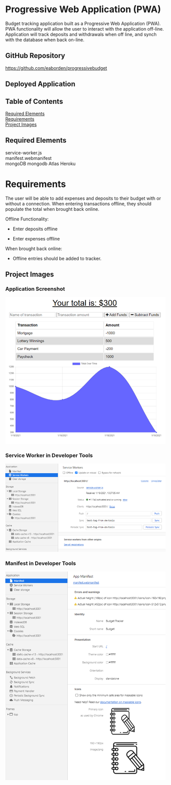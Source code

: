 # Progressive Web Application (PWA)

Budget tracking application built as a Progressive Web Application (PWA).  PWA functionality will allow the user to interact with the application off-line.  Application will track deposits and withdrawals when off line, and synch with the database when back on-line. 

## GitHub Repository

https://github.com/eaborden/progressivebudget

## Deployed Application


## Table of Contents
[Required Elements](#required-elements) \
[Requirements](#requirements) \
[Project Images](#project-images)

## Required Elements
service-worker.js\
manifest.webmanifest\
mongoDB
mongodb Atlas
Heroku

# Requirements

The user will be able to add expenses and deposits to their budget with or without a connection. When entering transactions offline, they should populate the total when brought back online.

Offline Functionality:

  * Enter deposits offline

  * Enter expenses offline

When brought back online:

  * Offline entries should be added to tracker.

## Project Images

###  Application Screenshot

![application](https://github.com/eaborden/progressivebudget/blob/master/public/images/application.PNG?raw=true)

### Service Worker in Developer Tools

![SW](https://github.com/eaborden/progressivebudget/blob/master/public/images/SW.PNG?raw=true)

### Manifest in Developer Tools

![SW](https://github.com/eaborden/progressivebudget/blob/master/public/images/manifest.PNG?raw=true)

